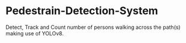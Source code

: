 # Pedestrain-Detection-System
Detect, Track and Count number of persons walking across the path(s) making use of YOLOv8.
